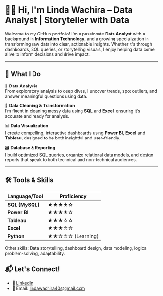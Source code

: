 # 👋🏾 Hi, I'm Linda Wachira – Data Analyst | Storyteller with Data

Welcome to my GitHub portfolio! I'm a passionate **Data Analyst** with a background in **Information Technology**, and a growing specialization in transforming raw data into clear, actionable insights. Whether it's through dashboards, SQL queries, or storytelling visuals, I enjoy helping data come alive to inform decisions and drive impact.

---

## 💼 What I Do

🔎 **Data Analysis**  
From exploratory analysis to deep dives, I uncover trends, spot outliers, and answer meaningful questions using data.

🧠 **Data Cleaning & Transformation**  
I’m fluent in cleaning messy data using **SQL** and **Excel**, ensuring it’s accurate and ready for analysis.

📊 **Data Visualization**  
I create compelling, interactive dashboards using **Power BI**, **Excel** and **Tableau**, designed to be both insightful and user-friendly.

🗃️ **Database & Reporting**  
I build optimized SQL queries, organize relational data models, and design reports that speak to both technical and non-technical audiences.

---

## 🛠️ Tools & Skills

| Language/Tool     | Proficiency     |
|------------------|----------------|
| **SQL (MySQL)**   | ★★★★☆          |
| **Power BI**      | ★★★★☆          |
| **Tableau**       | ★★★☆☆          |
| **Excel**         | ★★★☆☆          |
| **Python**        | ★★☆☆☆ (Learning) |

Other skills: Data storytelling, dashboard design, data modeling, logical problem-solving, adaptability.

## 📬 Let's Connect!

- 💼 [LinkedIn](https://linkedin.com/in/linda-wachira)
- 📧 Email: lindawachira40@gmail.com


